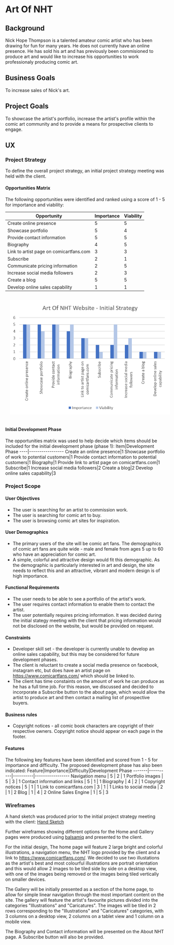 # Art Of NHT

## Background
Nick Hope Thompson is a talented amateur comic artist who has been drawing for fun for many years. He does not currently have an online presence. He has sold his art and has previously been commisioned to produce art and would like to increase his opportunities to work professionaly producing comic art. 

## Business Goals
To increase sales of Nick's art.

## Project Goals
To showcase the artist's portfolio, increase the artist's profile within the comic art community and to provide a means for prospective clients to engage.

## UX

### Project Strategy
To define the overall project strategy, an initial project strategy meeting was held with the client.

#### Opportunities Matrix
The following opportunities were identified and ranked using a score of 1 - 5 for importance and viability:

Opportunity | Importance |Viability
------------| -----------|---------
Create online presence|5|5
Showcase portfolio|5|4
Provide contact information|5|5
Biography|4|5
Link to artist page on comicartfans.com|3|3
Subscribe|2|1
Communicate pricing information|2|5
Increase social media followers|2|3
Create a blog|5|5
Develop online sales capability|1|1

<img src="./assets/images/initialstrategy.png" style="margin: 15px;">

#### Initial Development Phase
The opportunities matrix was used to help decide which items should be included for the initial development phase (phase 1):
Item|Development Phase
----|-----------------
Create an online presence|1
Showcase portfolio of work to potential customers|1
Provide contact information to potential customers|1
Biography|1
Provide link to artist page on comicartfans.com|1
Subscribe|1
Increase social media followers|2
Create a blog|2
Develop online sales capability|3

### Project Scope
#### User Objectives
* The user is searching for an artist to commission work.
* The user is searching for comic art to buy.
* The user is browsing comic art sites for inspiration.

#### User Demographics
* The primary users of the site will be comic art fans. The demographics of comic art fans are quite wide - male and female from ages 5 up to 60 who have an appreciation for comic art.
* A simple, colorful and attractive design would fit this demographic. As the demographic is particularly interested in art and design, the site needs to reflect this and an attractive, vibrant and modern design is of high importance.

#### Functional Requirements
* The user needs to be able to see a portfolio of the artist's work.
* The user requires contact information to enable them to contact the artist.
* The user potentially requires pricing information. It was decided during the initial stategy meeting with the client that pricing information would not be disclosed on the website, but would be provided on request.

#### Constraints
* Developer skill set - the developer is currently unable to develop an online sales capability, but this may be considered for future development phases.
* The client is reluctant to create a social media presence on facebook, instagram etc, but does have an artist page on https://www.comicartfans.com/ which should be linked to.
* The client has time constaints on the amount of work he can produce as he has a full time job. For this reason, we discussed and decided to incorporate a Subscribe button to the about page, which would allow the artist to produce art and then contact a mailing list of prospective buyers. 

#### Business rules
* Copyright notices - all comic book characters are copyright of their respective owners. Copyright notice should appear on each page in the footer.

#### Features
The following key features have been identified and scored from 1 - 5 for importance and difficulty. The proposed development phase has also been indicated:
Feature|Importance|Difficulty|Development Phase
-------|----------|----------|-----------------
Navigation menu | 5 | 2 | 1
Portfolio images | 5 | 3 | 1
Contact information and links | 5 | 1 | 1
Biography | 4 | 2 | 1
Copyright notices | 5 | 1 | 1
Link to comicartfans.com | 3 | 1 | 1
Links to social media | 2 | 1 | 2
Blog | 1 | 4 | 2
Online Sales Engine | 1 | 5 | 3

### Wireframes
A hand sketch was produced prior to the initial project strategy meeting with the client:
[Hand Sketch](.//assets/wireframes/initialhandsketch.jpg)

Further wireframes showing different options for the Home and Gallery pages were produced using [balsamiq](https://balsamiq.com/index.html) and presented to the client.

For the initial design, The home page will feature 2 large bright and colorful illustrations, a navigation menu, the NHT logo provided by the client and a link to https://www.comicartfans.com/. We decided to use two illustations as the artist's best and most colourful illustrations are portrait orientation and this would allow 2 images to be tiled side by side on a desktop view, with one of the images being removed or the images being tiled vertically on smaller devices. 

The Gallery will be initially presented as a section of the home page, to allow for simple linear navigation through the most important content on the site. The gallery will feature the artist's favourite pictures divided into the categories "Illustrations" and "Caricatures". The images will be tiled in 2 rows corresponding to the "Illustrations" and "Caricatures" categories, with 3 columns on a desktop view, 2 columns on a tablet view and 1 column on a mobile view.

The Biography and Contact information will be presented on the About NHT page. A Subscribe button will also be provided. 